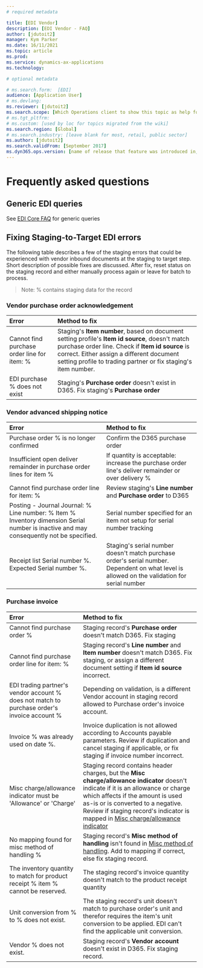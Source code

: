 ```yaml
---
# required metadata

title: [EDI Vendor]
description: [EDI Vendor - FAQ]
author: [jdutoit2]
manager: Kym Parker
ms.date: 16/11/2021
ms.topic: article
ms.prod: 
ms.service: dynamics-ax-applications
ms.technology: 

# optional metadata

# ms.search.form:  [EDI]
audience: [Application User]
# ms.devlang: 
ms.reviewer: [jdutoit2]
ms.search.scope: [Which Operations client to show this topic as help for, to be set by content strategist, see list here: https://microsoft.sharepoint.com/teams/DynDoc/_layouts/15/WopiFrame.aspx?sourcedoc={23419e1c-eb64-42e9-aa9b-79875b428718}&action=edit&wd=target%28Core%20Dynamics%20AX%20CP%20requirements%2Eone%7C4CC185C0%2DEFAA%2D42CD%2D94B9%2D8F2A45E7F61A%2FVersions%20list%20for%20docs%20topics%7CC14BE630%2D5151%2D49D6%2D8305%2D554B5084593C%2F%29]
# ms.tgt_pltfrm: 
# ms.custom: [used by loc for topics migrated from the wiki]
ms.search.region: [Global]
# ms.search.industry: [leave blank for most, retail, public sector]
ms.author: [jdutoit2]
ms.search.validFrom: [September 2017]
ms.dyn365.ops.version: [name of release that feature was introduced in, see list here: https://microsoft.sharepoint.com/teams/DynDoc/_layouts/15/WopiFrame.aspx?sourcedoc={23419e1c-eb64-42e9-aa9b-79875b428718}&action=edit&wd=target%28Core%20Dynamics%20AX%20CP%20requirements%2Eone%7C4CC185C0%2DEFAA%2D42CD%2D94B9%2D8F2A45E7F61A%2FVersions%20list%20for%20docs%20topics%7CC14BE630%2D5151%2D49D6%2D8305%2D554B5084593C%2F%29]
---
```


# Frequently asked questions

## Generic EDI queries

See [EDI Core FAQ](../../CORE/OTHER/FAQ.md) for generic queries

## Fixing Staging-to-Target EDI errors
The following table describes a few of the staging errors that could be experienced with vendor inbound documents at the staging to target step. Short description of possible fixes are discussed. After fix, reset status on the staging record and either manually process again or leave for batch to process.

> Note: % contains staging data for the record

### Vendor purchase order acknowledgement

Error	            | Method to fix
:--               |:--
Cannot find purchase order line for item: % | Staging's **Item number**, based on document setting profile's **Item id source**, doesn't match purchase order line. Check if **Item id source** is correct. Either assign a different document setting profile to trading partner or fix staging's item number.
EDI purchase % does not exist               | Staging's **Purchase order** doesn't exist in D365. Fix staging's **Purchase order**

### Vendor advanced shipping notice

Error	            | Method to fix
:--               |:--
Purchase order % is no longer confirmed | Confirm the D365 purchase order
Insufficient open deliver remainder in purchase order lines for item %  | If quantity is acceptable: increase the purchase order line's deliver remainder or over delivery %
Cannot find purchase order line for item: % | Review staging's **Line number** and **Purchase order** to D365
Posting - Journal	Journal: %	Line number: %	Item % Inventory dimension Serial number is inactive and may consequently not be specified. | Serial number specified for an item not setup for serial number tracking
Receipt list Serial number %. Expected Serial number %. | Staging's serial number doesn't match purchase order's serial number. Dependent on what level is allowed on the validation for serial number

### Purchase invoice

Error	            | Method to fix
:--               |:--
Cannot find purchase order %  | Staging record's **Purchase order** doesn't match D365. Fix staging
Cannot find purchase order line for item: % | Staging record's **Line number** and **Item number** doesn't match D365. Fix staging, or assign a different document setting if **Item id source** incorrect.
EDI trading partner's vendor account % does not match to purchase order's invoice account % | Depending on validation, is a different Vendor account in staging record allowed to Purchase order's invoice account.
Invoice % was already used on date %. | Invoice duplication is not allowed according to Accounts payable parameters. Review if duplication and cancel staging if applicable, or fix staging if invoice number incorrect.
Misc charge/allowance indicator must be 'Allowance' or 'Charge' | Staging record contains header charges, but the **Misc charge/allowance indicator** doesn't indicate if it is an allowance or charge which affects if the amount is used as-is or is converted to a negative. Review if staging record's indicator is mapped in [Misc charge/allowance indicator](../SETUP/VENDOR%20SETUP/Misc%20charge%20allowance%20indicator.md)
No mapping found for misc method of handling %  | Staging record's **Misc method of handling** isn't found in [Misc method of handling](../SETUP/VENDOR%20SETUP/Misc%20method%20of%20handling.md). Add to mapping if correct, else fix staging record.
The inventory quantity to match for product receipt % item % cannot be reserved.  | The staging record's invoice quantity doesn't match to the product receipt quantity
Unit conversion from % to % does not exist. | The staging record's unit doesn't match to purchase order's unit and therefor requires the item's unit conversion to be applied. EDI can't find the applicable unit conversion.
Vendor % does not exist.  | Staging record's **Vendor account** doesn't exist in D365. Fix staging record.
